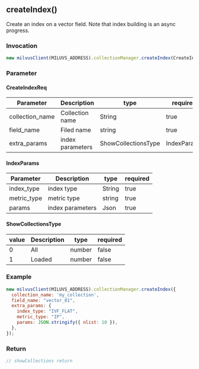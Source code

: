 ## createIndex()
Create an index on a vector field. Note that index building is an async progress.

### Invocation 
```javascript
new milvusClient(MILUVS_ADDRESS).collectionManager.createIndex(CreateIndexReq);
```

### Parameter
#### CreateIndexReq
| Parameter       | Description      | type                | required    |
| --------------- | ---------------- | ------------------- | ----------- |
| collection_name | Collection name  | String              | true        |
| field_name      | Filed name       | string              | true        |
| extra_params    | index parameters | ShowCollectionsType | IndexParams |

#### IndexParams
| Parameter   | Description      | type   | required |
| ----------- | ---------------- | ------ | -------- |
| index_type  | index type       | String | true     |
| metric_type | metric type      | string | true     |
| params      | index parameters | Json   | true     |

#### ShowCollectionsType
| value | Description | type   | required |
| ----- | ----------- | ------ | -------- |
| 0     | All         | number | false    |
| 1     | Loaded      | number | false    |

### Example
```javascript
new milvusClient(MILUVS_ADDRESS).collectionManager.createIndex({
  collection_name: 'my_collection',
  field_name: "vector_01",
  extra_params: {
    index_type: "IVF_FLAT",
    metric_type: "IP",
    params: JSON.stringify({ nlist: 10 }),
  },
});
```
### Return
```javascript
// showCollections return
```

